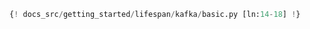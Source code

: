 ```python linenums="14" hl_lines="3"
{! docs_src/getting_started/lifespan/kafka/basic.py [ln:14-18] !}
```

